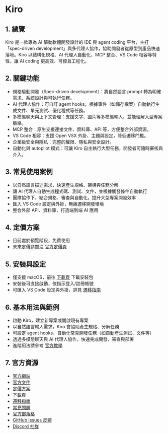# Kiro

## 1. 總覽
Kiro 是一款專為 AI 驅動軟體開發設計的 IDE 與 agent coding 平台，主打「spec-driven development」與多代理人協作，協助開發者從原型到產品快速落地。Kiro 以結構化規格、AI 代理人自動化、MCP 整合、VS Code 相容等特性，讓 AI coding 更高效、可控且工程化。

## 2. 關鍵功能
- 規格驅動開發（Spec-driven development）：將自然語言 prompt 轉為明確需求、系統設計與可執行任務。
- AI 代理人協作：可自訂 agent hooks，根據事件（如儲存檔案）自動執行生成文件、單元測試、優化程式等任務。
- 多模態聊天與上下文管理：支援文字、圖片等多模態輸入，並能理解大型專案脈絡。
- MCP 整合：原生支援連接文件、資料庫、API 等，方便整合外部資源。
- VS Code 相容：支援 Open VSX 外掛、主題與設定，降低遷移門檻。
- 企業級安全與隱私：完整的權限、隱私與安全設計。
- 自動化與 autopilot 模式：可讓 Kiro 自主執行大型任務，開發者可隨時審核與介入。

## 3. 常見使用案例
- 以自然語言描述需求，快速產生規格、架構與任務分解
- 讓 AI 代理人自動生成程式碼、測試、文件，並根據觸發條件自動執行
- 團隊協作下，結合規格、審查與自動化，提升大型專案開發效率
- 匯入 VS Code 設定與外掛，無痛遷移開發環境
- 整合外部 API、資料庫，打造端到端 AI 應用

## 4. 定價方案
- 目前處於預覽階段，免費使用
- 未來定價請關注 [官方定價頁](https://kiro.dev/pricing/)

## 5. 安裝與設定
- 僅支援 macOS，前往 [下載頁](https://kiro.dev/downloads/) 下載安裝包
- 安裝後可直接啟動，依指示登入/註冊帳號
- 可匯入 VS Code 設定與外掛，詳見 [遷移指南](https://kiro.dev/docs/guides/migrating-from-vscode/)

## 6. 基本用法與範例
- 啟動 Kiro，建立新專案或開啟現有專案
- 以自然語言輸入需求，Kiro 會協助產生規格、分解任務
- 可設定 agent hooks，自動化常見開發任務（如自動產生測試、文件等）
- 透過多模態聊天與 AI 代理人協作，快速完成開發、審查與部署
- 進階用法請參考 [官方教學](https://kiro.dev/docs/getting-started/first-project/)

## 7. 官方資源
- [官方網站](https://kiro.dev/)
- [官方文件](https://kiro.dev/docs/)
- [定價方案](https://kiro.dev/pricing/)
- [下載頁](https://kiro.dev/downloads/)
- [遷移指南](https://kiro.dev/docs/guides/migrating-from-vscode/)
- [常見問題](https://kiro.dev/faq/)
- [官方部落格](https://kiro.dev/blog/)
- [GitHub Issues 反饋](https://github.com/kirodotdev/Kiro/issues/new/choose)
- [Discord 社群](https://discord.gg/kirodotdev)
